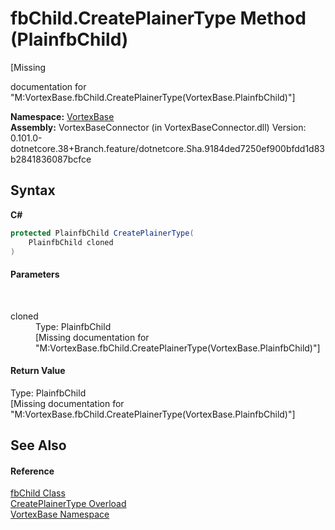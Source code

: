 # fbChild.CreatePlainerType Method (PlainfbChild)
 

\[Missing <summary> documentation for "M:VortexBase.fbChild.CreatePlainerType(VortexBase.PlainfbChild)"\]

**Namespace:**&nbsp;<a href="N_VortexBase.md">VortexBase</a><br />**Assembly:**&nbsp;VortexBaseConnector (in VortexBaseConnector.dll) Version: 0.101.0-dotnetcore.38+Branch.feature/dotnetcore.Sha.9184ded7250ef900bfdd1d83b2841836087bcfce

## Syntax

**C#**<br />
``` C#
protected PlainfbChild CreatePlainerType(
	PlainfbChild cloned
)
```


#### Parameters
&nbsp;<dl><dt>cloned</dt><dd>Type: PlainfbChild<br />\[Missing <param name="cloned"/> documentation for "M:VortexBase.fbChild.CreatePlainerType(VortexBase.PlainfbChild)"\]</dd></dl>

#### Return Value
Type: PlainfbChild<br />\[Missing <returns> documentation for "M:VortexBase.fbChild.CreatePlainerType(VortexBase.PlainfbChild)"\]

## See Also


#### Reference
<a href="T_VortexBase_fbChild.md">fbChild Class</a><br /><a href="Overload_VortexBase_fbChild_CreatePlainerType.md">CreatePlainerType Overload</a><br /><a href="N_VortexBase.md">VortexBase Namespace</a><br />